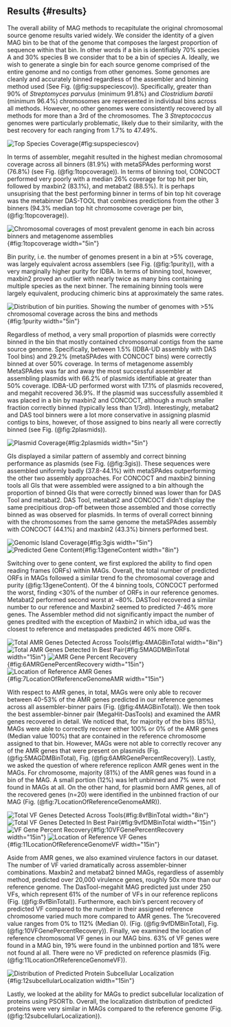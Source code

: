 ## Results {#results}

The overall ability of MAG methods to recapitulate the original chromosomal source genome results varied widely.
We consider the identity of a given MAG bin to be that of the genome that composes the largest proportion of sequence within that bin.
In other words if a bin is identifiably 70% species A and 30% species B we consider that to be a bin of species A.
Ideally, we wish to generate a single bin for each source genome comprised of the entire genome and no contigs from other genomes.
Some genomes are cleanly and accurately binned regardless of the assembler and binning method used (See Fig. (@fig:supspeciescov)).
Specifically, greater than 90% of _Streptomyces parvulus_ (minimum 91.8%) and _Clostridium baratii_ (minimum 96.4%) chromosomes are represented in individual bins across all methods.
However, no other genomes were consistently recovered by all methods for more than a 3rd of the chromosomes.
The 3 _Streptococcus_ genomes were particularly problematic, likely due to their similarity, with the best recovery for each ranging from 1.7% to 47.49%.

![Top Species Coverage](images/s1_species_top_coverage.png){#fig:supspeciescov}

In terms of assembler, megahit resulted in the highest median chromosomal coverage across all binners (81.9%) with metaSPAdes performing worst (76.8%) (see Fig. (@fig:1topcoverage)).
In terms of binning tool, CONCOCT performed very poorly with a median 26% coverage for top hit per bin, followed by maxbin2 (83.1%), and metabat2 (88.5%).
It is perhaps unsuprising that the best performing binner in terms of bin top hit coverage was the metabinner DAS-TOOL that combines predictions from the other 3 binners (94.3% median top hit chromosome coverage per bin, (@fig:1topcoverage)).

![Chromosomal coverages of most prevalent genome in each bin across binners and metagenome assemblies](images/1a_top_coverage.png){#fig:1topcoverage width="5in"}

Bin purity, i.e. the number of genomes present in a bin at >5% coverage, was largely equivalent across assemblers (see Fig. (@fig:1purity)), with a very marginally higher purity for IDBA.
In terms of binning tool, however, maxbin2 proved an outlier with nearly twice as many bins containing multiple species as the next binner.
The remaining binning tools were largely equivalent, producing chimeric bins at approximately the same rates.

![Distribution of bin purities. Showing the number of genomes with >5% chromosomal coverage across the bins and methods](images/1b_purity.png){#fig:1purity width="5in"}

Regardless of method, a very small proportion of plasmids were correctly binned in the bin that mostly contained chromosomal contigs from the same source genome.
Specifically, between 1.5% (IDBA-UD assembly with DAS Tool bins) and 29.2% (metaSPAdes with CONCOCT bins) were correctly binned at over 50% coverage.
In terms of metagenome assembly MetaSPAdes was far and away the most successful assembler at assembling plasmids with 66.2% of plasmids identifiable at greater than 50% coverage.
IDBA-UD performed worst with 17.1% of plasmids recovered, and megahit recovered 36.9%.
If the plasmid was successfully assembled it was placed in a bin by maxbin2 and CONCOCT, although a much smaller fraction correctly binned (typically less than 1/3rd).
Interestingly, metabat2 and DAS tool binners were a lot more conservative in assigning plasmid contigs to bins, however, of those assigned to bins nearly all were correctly binned (see Fig. (@fig:2plasmids)).

![Plasmid Coverage](images/2_plasmid_coverage.png){#fig:2plasmids width="5in"}

GIs displayed a similar pattern of assembly and correct binning performance as plasmids (see Fig. (@fig:3gis)).
These sequences were assembled uniformly badly (37.8-44.1%) with metaSPAdes outperforming the other two assembly approaches.
For CONCOCT and maxbin2 binning tools all GIs that were assembled were assigned to a bin although the proportion of binned GIs that were correctly binned was lower than for DAS Tool and metabat2.
DAS Tool, metabat2 and CONCOCT didn't display the same precipitious drop-off between those assembled and those correctly binned as was observed for plasmids.
In terms of overall correct binning with the chromosomes from the same genome the metaSPAdes assembly with CONCOCT (44.1%) and maxbin2 (43.3%) binners performed best.

![Genomic Island Coverage](images/3_gi_coverage.png){#fig:3gis width="5in"}
![Predicted Gene Content](images/13geneContent.png){#fig:13geneContent width="8in"}

Switching over to gene content, we first explored the ability to find open reading frames (ORFs) within MAGs. Overall, the total number of predicted ORFs in MAGs followed a similar trend fo the chromosomal coverage and purity (@fig:13geneContent). Of the 4 binning tools, CONCOCT performed the worst, finding <30% of the number of ORFs in our reference genomes. Metabat2 performed second worst at ~80%. DASTool recovered a similar number to our reference and Maxbin2 seemed to predicted 7-46% more genes. The Assembler method did not significantly impact the number of genes predited with the exception of Maxbin2 in which idba_ud was the closest to reference and metaspades predicted 46% more ORFs. 


![Total AMR Genes Detected Across Tools](images/4MAGBinTotal.png){#fig:4MAGBinTotal width="8in"} 
![Total AMR Genes Detected In Best Pair](images/5MAGBinTotal.png){#fig:5MAGDMBinTotal width="15in"}
![AMR Gene Percent Recovery](images/6AMRGenePercentRecovery.png){#fig:6AMRGenePercentRecovery width="15in"}
![Location of Reference AMR Genes](images/7LocationOfReferenceGenomeAMR.png){#fig:7LocationOfReferenceGenomeAMR width="15in"}

With respect to AMR genes, in total, MAGs were only able to recover between 40-53% of the AMR genes predicted in our reference genomes across all assembler-binner pairs (Fig. (@fig:4MAGBinTotal)). We then took the best assembler-binner pair (MegaHit-DasTools) and examined the AMR genes recovered in detail. We noticed that, for majority of the bins (85%), MAGs were able to correctly recover either 100% or 0% of the AMR genes (Median value 100%) that are contained in the reference chromosome assigned to that bin. However, MAGs were not able to correctly recover any of the AMR genes that were present on plasmids (Fig. (@fig:5MAGDMBinTotal), Fig. (@fig:6AMRGenePercentRecovery)). Lastly, we asked the question of where reference replicon AMR genes went in the MAGs. For chromosome, majority (81%) of the AMR genes was found in a bin of the MAG. A small portion (12%) was left unbinned and 7% were not found in MAGs at all. On the other hand, for plasmid born AMR genes, all of the recovered genes (n=20) were identified in the unbinned fraction of our MAG (Fig. (@fig:7LocationOfReferenceGenomeAMR)).  

![Total VF Genes Detected Across Tools](images/8vfBinTotal.png){#fig:8vfBinTotal width="8in"}
![Total VF Genes Detected In Best Pair](images/9vfDMBinTotal.png){#fig:9vfDMBinTotal width="15in"}
![VF Gene Percent Recovery](images/10VFGenePercentRecovery.png){#fig:10VFGenePercentRecovery width="15in"}
![Location of Reference VF Genes](images/11LocationOfReferenceGenomeVF.png){#fig:11LocationOfReferenceGenomeVF width="15in"}

Aside from AMR genes, we also examined virulence factors in our dataset. The number of VF varied dramatically across assembler-binner combinations. Maxbin2 and metabat2 binned MAGs, regardless of assembly method, predicted over 20,000 virulence genes, roughly 50x more than our reference genome. The DasTool-megahit MAG predicted just under 250 VFs, which represent 61% of the number of VFs in our reference replicons (Fig. (@fig:8vfBinTotal)). Furthermore, each bin’s percent recovery of predicted VF compared to the number in their assigned reference chromosome varied much more compared to AMR genes. The %recovered value ranges from 0% to 112% (Median 0). (Fig. (@fig:9vfDMBinTotal), Fig. (@fig:10VFGenePercentRecovery)). Finally, we examined the location of reference chromosomal VF genes in our MAG bins. 63% of VF genes were found in a MAG bin, 19% were found in the unbinned portion and 18% were not found al all. There were no VF predicted on reference plasmids (Fig. (@fig:11LocationOfReferenceGenomeVF)).  

![Distribution of Predicted Protein Subcellular Localization](images/12subcellularLocalization.png){#fig:12subcellularLocalization width="15in"} 

Lastly, we looked at the ability for MAGs to predict subcellular localization of proteins using PSORTb. Overall, the localization distribution of predicted proteins were very similar in MAGs compared to the reference genome (Fig. (@fig:12subcellularLocalization)).


